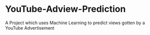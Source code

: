 # YouTube-Adview-Prediction
A Project which uses Machine Learning to predict views gotten by a YouTube Advertisement
